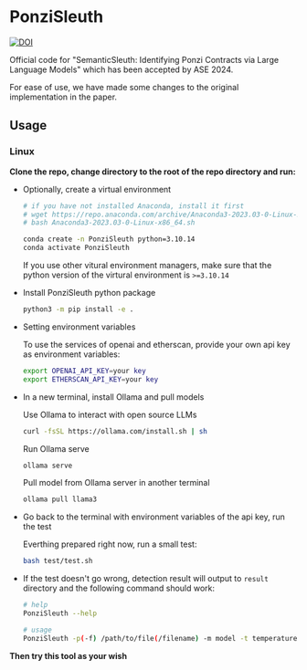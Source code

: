 # PonziSleuth

[![DOI](https://zenodo.org/badge/805785233.svg)](https://zenodo.org/doi/10.5281/zenodo.13326751)

Official code for "SemanticSleuth: Identifying Ponzi Contracts via Large Language Models" which has been accepted by ASE 2024.

For ease of use, we have made some changes to the original implementation in the paper.

## Usage

### Linux

**Clone the repo, change directory to the root of the repo directory and run:**

- Optionally, create a virtual environment
    ```bash
    # if you have not installed Anaconda, install it first
    # wget https://repo.anaconda.com/archive/Anaconda3-2023.03-0-Linux-x86_64.sh
    # bash Anaconda3-2023.03-0-Linux-x86_64.sh

    conda create -n PonziSleuth python=3.10.14
    conda activate PonziSleuth
    ```

    If you use other vitural environment managers, make sure that the python version of the virtural environment is `>=3.10.14`

- Install PonziSleuth python package
    ```bash
    python3 -m pip install -e .
    ```

- Setting environment variables

    To use the services of openai and etherscan, provide your own api key as environment variables:
    ```bash
    export OPENAI_API_KEY=your key
    export ETHERSCAN_API_KEY=your key
    ```

- In a new terminal, install Ollama and pull models

    Use Ollama to interact with open source LLMs
    ```bash
    curl -fsSL https://ollama.com/install.sh | sh
    ```

    Run Ollama serve
    ```bash
    ollama serve
    ```

    Pull model from Ollama server in another terminal
    ```bash
    ollama pull llama3
    ```

- Go back to the terminal with environment variables of the api key, run the test

    Everthing prepared right now, run a small test:
    ```bash
    bash test/test.sh
    ```
    
- If the test doesn't go wrong, detection result will output to `result` directory and the following command should work: 
    ```bash
    # help
    PonziSleuth --help

    # usage
    PonziSleuth -p(-f) /path/to/file(/filename) -m model -t temperature
    ```
    
**Then try this tool as your wish**
